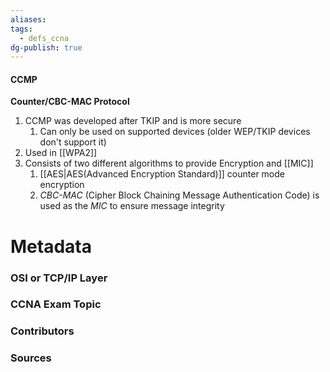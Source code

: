 ```yaml
---
aliases: 
tags:
  - defs_ccna
dg-publish: true
---
```

#### CCMP
**Counter/CBC-MAC Protocol**
1. CCMP was developed after TKIP and is more secure
	1. Can only be used on supported devices (older WEP/TKIP devices don't support it)
2. Used in [[WPA2]]
3. Consists of two different algorithms to provide Encryption and [[MIC]]
	1. [[AES|AES(Advanced Encryption Standard)]] counter mode encryption
	2. *CBC-MAC* (Cipher Block Chaining Message Authentication Code) is used as the *MIC* to ensure message integrity







# Metadata
### OSI or TCP/IP Layer

### CCNA Exam Topic

### Contributors

### Sources


